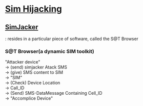 # [Sim Hijacking](https://thehackernews.com/2019/09/simjacker-mobile-hacking.html?fbclid=IwAR0QCL0ckshUKTzdHE8zNOUFeWXa-0JiMFxZ3wTF6dbEPE4IE3tNJjoLv14)

## [SimJacker](https://simjacker.com/)
: resides in a particular piece of software, called the S@T Browser

### S@T Browser(a dynamic SIM toolkit)

"Attacker device" <br>
-> (send) simjacker Atack SMS  <br>
-> (give) SMS content to SIM <br>
-> "SIM" <br>
-> (Check) Device Location <br>
-> Call_ID <br>
-> (Send) SMS-DataMessage Containing Cell_ID <br>
-> "Accomplice Device" <br>
